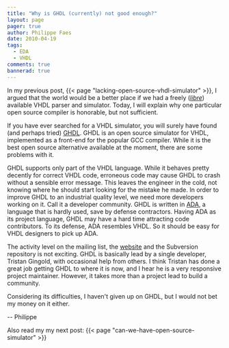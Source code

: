 ```yaml
---
title: "Why is GHDL (currently) not good enough?"
layout: page 
pager: true
author: Philippe Faes
date: 2010-04-19
tags: 
  - EDA
  - VHDL
comments: true
bannerad: true
---
```


In my previous post, {{< page "lacking-open-source-vhdl-simulator" >}}, I argued that the world would be a better place if we had a freely (<a href="http://en.wikipedia.org/wiki/Gratis_versus_libre"><em>libre</em></a>) available VHDL parser and simulator. Today, I will explain why one particular open source compiler is honorable, but not sufficient.

If you have ever searched for a VHDL simulator, you will surely have found (and perhaps tried) <a href="http://ghdl.free.fr/">GHDL</a>. GHDL is an open source simulator for VHDL, implemented as a front-end for the popular GCC compiler. While it is the best open source alternative available at the moment, there are some problems with it.

GHDL supports only part of the VHDL language. While it behaves pretty decently for correct VHDL code, erroneous code may cause GHDL to crash without a sensible error message. This leaves the engineer in the cold, not knowing where he should start looking for the mistake he made. In order to improve GHDL to an industrial quality level, we need more developers working on it. Call it a developer community.
GHDL is written in <a href="http://en.wikipedia.org/wiki/Ada_%28programming_language%29">ADA</a>, a language that is hardly used, save by defense contractors. Having ADA as its project language, GHDL may have a hard time attracting code contributors. To its defense, ADA resembles VHDL. So it should be easy for VHDL designers to pick up ADA.

The activity level on the mailing list, the <a href="http://ghdl.free.fr/">website</a> and the Subversion repository is not exciting. GHDL is basically lead by a single developer, Tristan Gingold, with occasional help from others. I think Tristan has done a great job getting GHDL to where it is now, and I hear he is a very responsive project maintainer. However, it takes more than a project lead to build a community.

Considering its difficulties, I haven't given up on GHDL, but I would not bet my money on it either.

-- 
Philippe

Also read my my next post: {{< page "can-we-have-open-source-simulator" >}}